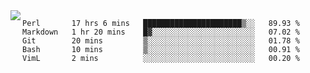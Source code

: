

<a href="https://github.com/anuraghazra/github-readme-stats">
  <img align="left" src="https://github-readme-stats.vercel.app/api?username=kfly8&count_private=true&show_icons=true&theme=calm" />
</a>


<!--START_SECTION:waka-->
```text
Perl       17 hrs 6 mins   ██████████████████████▒░░   89.93 % 
Markdown   1 hr 20 mins    █▓░░░░░░░░░░░░░░░░░░░░░░░   07.02 % 
Git        20 mins         ▒░░░░░░░░░░░░░░░░░░░░░░░░   01.78 % 
Bash       10 mins         ▒░░░░░░░░░░░░░░░░░░░░░░░░   00.91 % 
VimL       2 mins          ░░░░░░░░░░░░░░░░░░░░░░░░░   00.20 % 
```
<!--END_SECTION:waka-->
